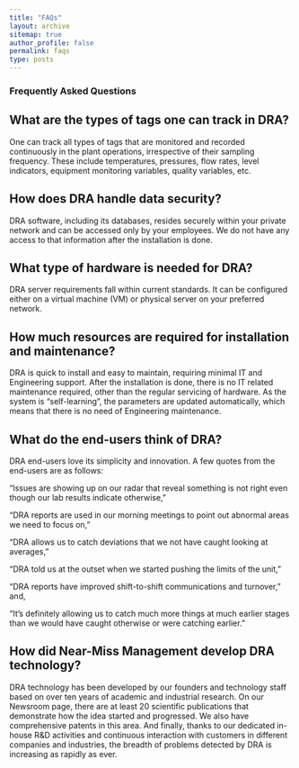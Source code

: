 ```yaml
---
title: "FAQs"
layout: archive
sitemap: true
author_profile: false
permalink: faqs
type: posts
---
```


<h3 class="archive__subtitle">Frequently Asked Questions</h3>

<h2 class="archive__item-title">What are the types of tags one can track in DRA?</h2>
<p>One can track all types of tags that are monitored and recorded continuously in the plant operations, irrespective of their sampling frequency. These include temperatures, pressures, flow rates, level indicators, equipment monitoring variables, quality variables, etc. </p>

<h2 class="archive__item-title">How does DRA handle data security? </h2>
<p> DRA software, including its databases, resides securely within your private network and can be accessed only by your employees. We do not have any access to that information after the installation is done.  </p>

<h2 class="archive__item-title">What type of hardware is needed for DRA?</h2>
<p>DRA server requirements fall within current standards.  It can be configured either on a virtual machine (VM) or physical server on your preferred network. </p>

<h2 class="archive__item-title">How much resources are required for installation and maintenance? </h2>
<p>DRA is quick to install and easy to maintain, requiring minimal IT and Engineering support.  After the installation is done, there is no IT related maintenance required, other than the regular servicing of hardware. As the system is “self-learning”, the parameters are updated automatically, which means that there is no need of Engineering maintenance.</p>

<h2 class="archive__item-title">What do the end-users think of DRA?</h2>
<p>DRA end-users love its simplicity and innovation. A few quotes from the end-users are as follows: </p>

<p>“Issues are showing up on our radar that reveal something is not right even though our lab results indicate otherwise,” </p>

<p>“DRA reports are used in our morning meetings to point out abnormal areas we need to focus on,” </p>

<p>“DRA allows us to catch deviations that we not have caught looking at averages,” </p>

<p>“DRA told us at the outset when we started pushing the limits of the unit,” </p>

<p>“DRA reports have improved shift-to-shift communications and turnover,” and, </p>

<p>“It’s definitely allowing us to catch much more things at much earlier stages than we would have caught otherwise or were catching earlier.”</p>

<h2 class="archive__item-title">How did Near-Miss Management develop DRA technology? </h2>
<p>DRA technology has been developed by our founders and technology staff based on over ten years of academic and industrial research. On our Newsroom page, there are at least 20 scientific publications that demonstrate how the idea started and progressed. We also have comprehensive patents in this area. And finally, thanks to our dedicated in-house R&D activities and continuous interaction with customers in different companies and industries, the breadth of problems detected by DRA is increasing as rapidly as ever.</p>

